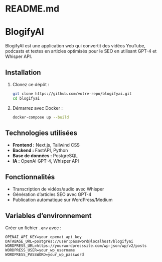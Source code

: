 # README.md
# BlogifyAI

BlogifyAI est une application web qui convertit des vidéos YouTube, podcasts et textes en articles optimisés pour le SEO en utilisant GPT-4 et Whisper API.

## Installation
1. Clonez ce dépôt :
   ```sh
   git clone https://github.com/votre-repo/blogifyai.git
   cd blogifyai
   ```
2. Démarrez avec Docker :
   ```sh
   docker-compose up --build
   ```

## Technologies utilisées
- **Frontend :** Next.js, Tailwind CSS
- **Backend :** FastAPI, Python
- **Base de données :** PostgreSQL
- **IA :** OpenAI GPT-4, Whisper API

## Fonctionnalités
- Transcription de vidéos/audio avec Whisper
- Génération d’articles SEO avec GPT-4
- Publication automatique sur WordPress/Medium

## Variables d’environnement
Créer un fichier `.env` avec :
```
OPENAI_API_KEY=your_openai_api_key
DATABASE_URL=postgres://user:password@localhost/blogifyai
WORDPRESS_URL=https://yourwordpresssite.com/wp-json/wp/v2/posts
WORDPRESS_USER=your_wp_username
WORDPRESS_PASSWORD=your_wp_password
```
